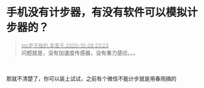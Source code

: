 # 手机没有计步器，有没有软件可以模拟计步器的？


<div class="quote"><blockquote><font size="2"><a href="https://www.hostloc.com/forum.php?mod=redirect&amp;goto=findpost&amp;pid=9372697&amp;ptid=759538" target="_blank"><font color="#999999">loc是干啥的 发表于 2020-10-29 23:23</font></a></font><br />
问题就是，没有加速度传感器，没有重力感应。。。</blockquote></div><br />
<br />
那就不清楚了，你可以装上试试，之前有个微信不能计步就是用春雨搞的
